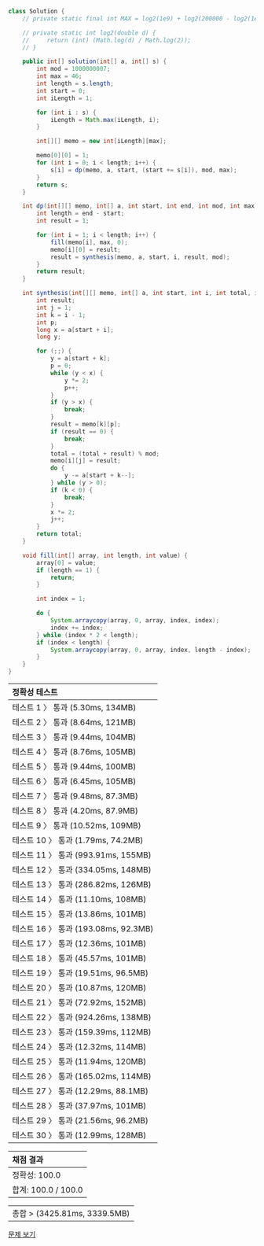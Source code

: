 ```java
class Solution {
    // private static final int MAX = log2(1e9) + log2(200000 - log2(1e9)) = 46;

    // private static int log2(double d) {
    //     return (int) (Math.log(d) / Math.log(2));
    // }

    public int[] solution(int[] a, int[] s) {
        int mod = 1000000007;
        int max = 46;
        int length = s.length;
        int start = 0;
        int iLength = 1;

        for (int i : s) {
            iLength = Math.max(iLength, i);
        }

        int[][] memo = new int[iLength][max];

        memo[0][0] = 1;
        for (int i = 0; i < length; i++) {
            s[i] = dp(memo, a, start, (start += s[i]), mod, max);
        }
        return s;
    }

    int dp(int[][] memo, int[] a, int start, int end, int mod, int max) {
        int length = end - start;
        int result = 1;

        for (int i = 1; i < length; i++) {
            fill(memo[i], max, 0);
            memo[i][0] = result;
            result = synthesis(memo, a, start, i, result, mod);
        }
        return result;
    }

    int synthesis(int[][] memo, int[] a, int start, int i, int total, int mod) {
        int result;
        int j = 1;
        int k = i - 1;
        int p;
        long x = a[start + i];
        long y;

        for (;;) {
            y = a[start + k];
            p = 0;
            while (y < x) {
                y *= 2;
                p++;
            }
            if (y > x) {
                break;
            }
            result = memo[k][p];
            if (result == 0) {
                break;
            }
            total = (total + result) % mod;
            memo[i][j] = result;
            do {
                y -= a[start + k--];
            } while (y > 0);
            if (k < 0) {
                break;
            }
            x *= 2;
            j++;
        }
        return total;
    }

    void fill(int[] array, int length, int value) {
        array[0] = value;
        if (length == 1) {
            return;
        }

        int index = 1;

        do {
            System.arraycopy(array, 0, array, index, index);
            index += index;
        } while (index * 2 < length);
        if (index < length) {
            System.arraycopy(array, 0, array, index, length - index);
        }
    }
}
```
 | 정확성 테스트 | 
 |  :-  | 
 | 테스트 1 〉	통과 (5.30ms, 134MB) | 
 | 테스트 2 〉	통과 (8.64ms, 121MB) | 
 | 테스트 3 〉	통과 (9.44ms, 104MB) | 
 | 테스트 4 〉	통과 (8.76ms, 105MB) | 
 | 테스트 5 〉	통과 (9.44ms, 100MB) | 
 | 테스트 6 〉	통과 (6.45ms, 105MB) | 
 | 테스트 7 〉	통과 (9.48ms, 87.3MB) | 
 | 테스트 8 〉	통과 (4.20ms, 87.9MB) | 
 | 테스트 9 〉	통과 (10.52ms, 109MB) | 
 | 테스트 10 〉	통과 (1.79ms, 74.2MB) | 
 | 테스트 11 〉	통과 (993.91ms, 155MB) | 
 | 테스트 12 〉	통과 (334.05ms, 148MB) | 
 | 테스트 13 〉	통과 (286.82ms, 126MB) | 
 | 테스트 14 〉	통과 (11.10ms, 108MB) | 
 | 테스트 15 〉	통과 (13.86ms, 101MB) | 
 | 테스트 16 〉	통과 (193.08ms, 92.3MB) | 
 | 테스트 17 〉	통과 (12.36ms, 101MB) | 
 | 테스트 18 〉	통과 (45.57ms, 101MB) | 
 | 테스트 19 〉	통과 (19.51ms, 96.5MB) | 
 | 테스트 20 〉	통과 (10.87ms, 120MB) | 
 | 테스트 21 〉	통과 (72.92ms, 152MB) | 
 | 테스트 22 〉	통과 (924.26ms, 138MB) | 
 | 테스트 23 〉	통과 (159.39ms, 112MB) | 
 | 테스트 24 〉	통과 (12.32ms, 114MB) | 
 | 테스트 25 〉	통과 (11.94ms, 120MB) | 
 | 테스트 26 〉	통과 (165.02ms, 114MB) | 
 | 테스트 27 〉	통과 (12.29ms, 88.1MB) | 
 | 테스트 28 〉	통과 (37.97ms, 101MB) | 
 | 테스트 29 〉	통과 (21.56ms, 96.2MB) | 
 | 테스트 30 〉	통과 (12.99ms, 128MB) | 

 | 채점 결과 | 
 | :- | 
 | 정확성: 100.0 | 
 | 합계: 100.0 / 100.0 | 

 || 
 | :- | 
 | 총합 > (3425.81ms, 3339.5MB) | 

[문제 보기](https://programmers.co.kr/learn/courses/30/lessons/86054?language=java)